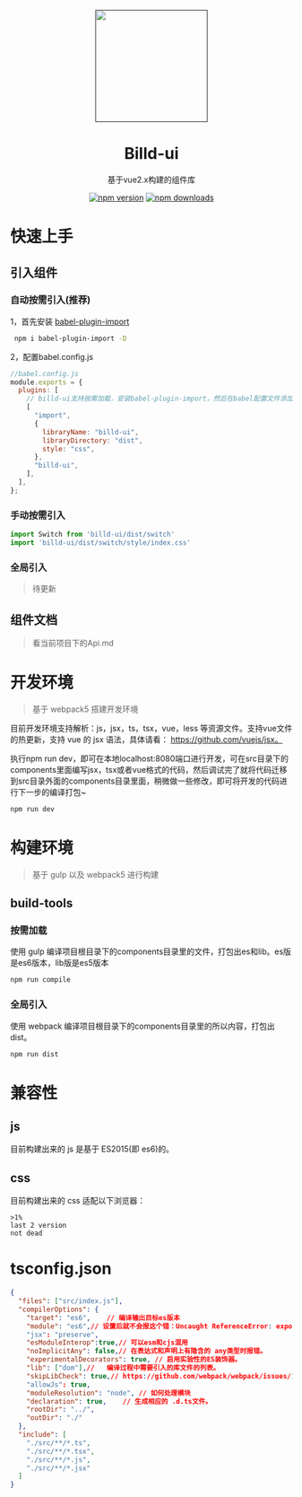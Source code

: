 <p align="center">
  <a href="">
    <img
      width="200"
      src="http://thirdqq.qlogo.cn/g?b=oidb&k=oYtOZYZxRicDmv3WsaGKXFQ&s=640&t=1618498456"
    />
  </a>
</p>

<h1 align="center">
  Billd-ui
</h1>

<div align="center">
基于vue2.x构建的组件库

[![npm version](https://img.shields.io/npm/v/billd-ui)](https://www.npmjs.com/package/billd-ui) [![npm downloads](https://img.shields.io/npm/dw/billd-ui)](https://www.npmjs.com/package/billd-ui)

</div>

# 快速上手

## 引入组件

### 自动按需引入(推荐)

1，首先安装 [babel-plugin-import](https://github.com/ant-design/babel-plugin-import)

```bash
 npm i babel-plugin-import -D
```

2，配置babel.config.js

```js
//babel.config.js
module.exports = {
  plugins: [
    // billd-ui支持按需加载，安装babel-plugin-import，然后在babel配置文件添加如下内容即可
    [
      "import",
      {
        libraryName: "billd-ui",
        libraryDirectory: "dist",
        style: "css",
      },
      "billd-ui",
    ],
  ],
};

```

### 手动按需引入

```js
import Switch from 'billd-ui/dist/switch'
import 'billd-ui/dist/switch/style/index.css'
```

### 全局引入

> 待更新

## 组件文档

> 看当前项目下的Api.md

# 开发环境

> 基于 webpack5 搭建开发环境

目前开发环境支持解析：js，jsx，ts，tsx，vue，less 等资源文件。支持vue文件的热更新，支持 vue 的 jsx 语法，具体请看： https://github.com/vuejs/jsx。

执行npm run dev，即可在本地localhost:8080端口进行开发，可在src目录下的components里面编写jsx，tsx或者vue格式的代码，然后调试完了就将代码迁移到src目录外面的components目录里面，稍微做一些修改，即可将开发的代码进行下一步的编译打包~

```bash
npm run dev
```

# 构建环境

> 基于 gulp 以及 webpack5 进行构建

## build-tools

### 按需加载

使用 gulp 编译项目根目录下的components目录里的文件，打包出es和lib。es版是es6版本，lib版是es5版本

```bash
npm run compile
```

### 全局引入

使用 webpack 编译项目根目录下的components目录里的所以内容，打包出dist。

```bash
npm run dist
```

# 兼容性

## js

目前构建出来的 js 是基于 ES2015(即 es6)的。

## css

目前构建出来的 css 适配以下浏览器：

```
>1%
last 2 version
not dead
```

# tsconfig.json

```json
{
  "files": ["src/index.js"],
  "compilerOptions": {
    "target": "es6",	// 编译输出目标es版本
    "module": "es6",// 设置后就不会报这个错：Uncaught ReferenceError: exports is not defined
    "jsx": "preserve",
    "esModuleInterop":true,// 可以esm和cjs混用
    "noImplicitAny": false,// 在表达式和声明上有隐含的 any类型时报错。
    "experimentalDecorators": true,	// 启用实验性的ES装饰器。
    "lib": ["dom"],//	编译过程中需要引入的库文件的列表。
    "skipLibCheck": true,// https://github.com/webpack/webpack/issues/12185
    "allowJs": true,
    "moduleResolution": "node",	// 如何处理模块
    "declaration": true,	// 生成相应的 .d.ts文件。
    "rootDir": "../",
    "outDir": "./"
  },
  "include": [
    "./src/**/*.ts",
    "./src/**/*.tsx",
    "./src/**/*.js",
    "./src/**/*.jsx"
  ]
}

```


